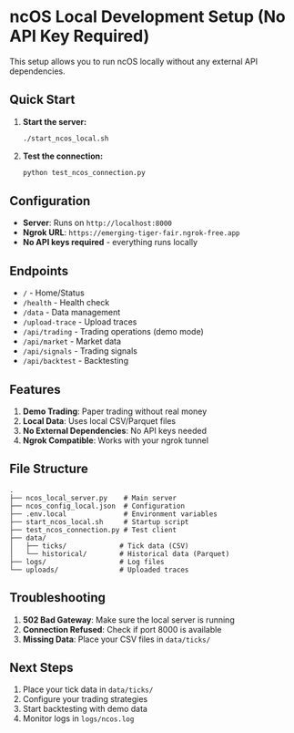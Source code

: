 # ncOS Local Development Setup (No API Key Required)

This setup allows you to run ncOS locally without any external API dependencies.

## Quick Start

1. **Start the server:**
   ```bash
   ./start_ncos_local.sh
   ```

2. **Test the connection:**
   ```bash
   python test_ncos_connection.py
   ```

## Configuration

- **Server**: Runs on `http://localhost:8000`
- **Ngrok URL**: `https://emerging-tiger-fair.ngrok-free.app`
- **No API keys required** - everything runs locally

## Endpoints

- `/` - Home/Status
- `/health` - Health check
- `/data` - Data management
- `/upload-trace` - Upload traces
- `/api/trading` - Trading operations (demo mode)
- `/api/market` - Market data
- `/api/signals` - Trading signals
- `/api/backtest` - Backtesting

## Features

1. **Demo Trading**: Paper trading without real money
2. **Local Data**: Uses local CSV/Parquet files
3. **No External Dependencies**: No API keys needed
4. **Ngrok Compatible**: Works with your ngrok tunnel

## File Structure

```
.
├── ncos_local_server.py    # Main server
├── ncos_config_local.json  # Configuration
├── .env.local              # Environment variables
├── start_ncos_local.sh     # Startup script
├── test_ncos_connection.py # Test client
├── data/
│   ├── ticks/             # Tick data (CSV)
│   └── historical/        # Historical data (Parquet)
├── logs/                  # Log files
└── uploads/               # Uploaded traces
```

## Troubleshooting

1. **502 Bad Gateway**: Make sure the local server is running
2. **Connection Refused**: Check if port 8000 is available
3. **Missing Data**: Place your CSV files in `data/ticks/`

## Next Steps

1. Place your tick data in `data/ticks/`
2. Configure your trading strategies
3. Start backtesting with demo data
4. Monitor logs in `logs/ncos.log`
